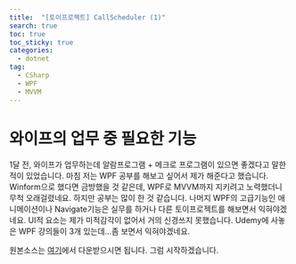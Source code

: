 ```yaml
---
title:  "[토이프로젝트] CallScheduler (1)"
search: true
toc: true
toc_sticky: true
categories: 
  - dotnet
tag:
  - CSharp
  - WPF
  - MVVM
---
```


# 와이프의 업무 중 필요한 기능
1달 전, 와이프가 업무하는데 알람프로그램 + 메크로 프로그램이 있으면 좋겠다고 말한적이 있었습니다.
마침 저는 WPF 공부를 해보고 싶어서 제가 해준다고 했습니다.
Winform으로 했다면 금방했을 것 같은데, WPF로 MVVM까지 지키려고 노력했더니 무척 오래걸렸네요.
하지만 공부는 많이 한 것 같습니다.
나머지 WPF의 고급기능인 애니메이션이나 Navigate기능은 실무를 하거나 다른 토이프로젝트를 해보면서 익혀야겠네요.
UI적 요소는 제가 미적감각이 없어서 거의 신경쓰지 못했습니다. Udemy에 사놓은 WPF 강의들이 3개 있는데...좀 보면서 익혀야겠네요.

원본소스는 [여기](https://github.com/christian289/CallScheduler)에서 다운받으시면 됩니다.
그럼 시작하겠습니다.